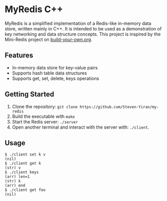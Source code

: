 # MyRedis C++

MyRedis is a simplified implementation of a Redis-like in-memory data store, written mainly in C++. It is intended to be used as a demonstration of key networking and data structure concepts. This project is inspired by the Mini-Redis project on [build-your-own.org](https://build-your-own.org/).

## Features

* In-memory data store for key-value pairs
* Supports hash table data structures
* Supports get, set, delete, keys operations

## Getting Started

1. Clone the repository: `git clone https://github.com/Steven-Yiran/my-redis`
2. Build the executable with `make`
3. Start the Redis server: `./server`
4. Open another terminal and interact with the server with: `./client`.

## Usage

```console
$ ./client set k v
(nil)
$ ./client get k
(str) v
$ ./client keys
(arr) len=1
(str) k
(arr) end
$ ./client get foo
(nil)
```

